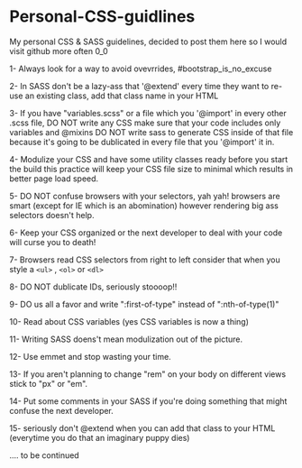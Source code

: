# Personal-CSS-guidlines
My personal CSS &amp; SASS guidelines, decided to post them here so I would visit github more often 0_0

1- Always look for a way to avoid ovevrrides, #bootstrap_is_no_excuse

2- In SASS don't be a lazy-ass that '@extend' every time they want to re-use an existing class, add that class name in your HTML

3- If you have "variables.scss" or a file which you '@import' in every other .scss file, DO NOT write any CSS make sure that your code includes only variables and @mixins DO NOT write sass to generate CSS inside of that file because it's going to be dublicated in every file that you '@import' it in.

4- Modulize your CSS and have some utility classes ready before you start the build this practice will keep your CSS file size to minimal which results in better page load speed.

5- DO NOT confuse browsers with your selectors, yah yah! browsers are smart (except for IE which is an abomination) however rendering big ass selectors doesn't help.

6- Keep your CSS organized or the next developer to deal with your code will curse you to death! 

7- Browsers read CSS selectors from right to left consider that when you style a `<ul>` , `<ol>` or `<dl>`

8- DO NOT dublicate IDs, seriously stoooop!!

9- DO us all a favor and write ":first-of-type" instead of ":nth-of-type(1)"

10- Read about CSS variables (yes CSS variables is now a thing)

11- Writing SASS doens't mean modulization out of the picture.

12- Use emmet and stop wasting your time.

13- If you aren't planning to change "rem" on your body on different views stick to "px" or "em".

14- Put some comments in your SASS if you're doing something that might confuse the next developer.

15- seriously don't @extend when you can add that class to your HTML (everytime you do that an imaginary puppy dies)

.... to be continued 
